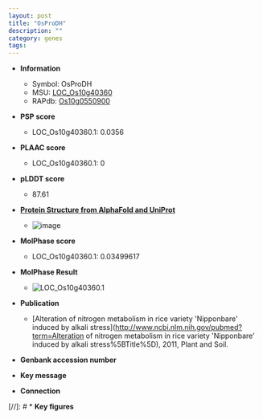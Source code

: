 ```yaml
---
layout: post
title: "OsProDH"
description: ""
category: genes
tags: 
---
```


* **Information**  
    + Symbol: OsProDH  
    + MSU: [LOC_Os10g40360](http://rice.plantbiology.msu.edu/cgi-bin/ORF_infopage.cgi?orf=LOC_Os10g40360)  
    + RAPdb: [Os10g0550900](http://rapdb.dna.affrc.go.jp/viewer/gbrowse_details/irgsp1?name=Os10g0550900)  

* **PSP score**  
    + LOC_Os10g40360.1: 0.0356 

* **PLAAC score**  
    + LOC_Os10g40360.1: 0 

* **pLDDT score**
    + 87.61

* **[Protein Structure from AlphaFold and UniProt](https://www.uniprot.org/uniprotkb/Q336U3/entry#structure)**
    + ![image](https://ricepsp.github.io/images/Q3/AF-Q336U3-F1.png)

* **MolPhase score**
    + LOC_Os10g40360.1: 0.03499617

* **MolPhase Result**
    + ![LOC_Os10g40360.1](https://304243504.github.io/Pictures/LOC_Os10g/LOC_Os10g40360.1.png)

* **Publication**  
    + [Alteration of nitrogen metabolism in rice variety 'Nipponbare' induced by alkali stress](http://www.ncbi.nlm.nih.gov/pubmed?term=Alteration of nitrogen metabolism in rice variety 'Nipponbare' induced by alkali stress%5BTitle%5D), 2011, Plant and Soil.

* **Genbank accession number**  

* **Key message**  

* **Connection**  

[//]: # * **Key figures**  


